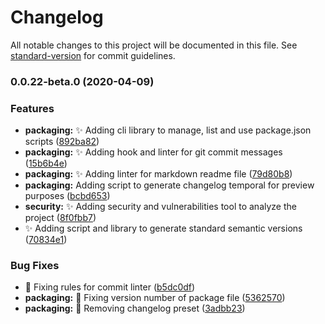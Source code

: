 # Changelog

All notable changes to this project will be documented in this file. See [standard-version](https://github.com/conventional-changelog/standard-version) for commit guidelines.

### 0.0.22-beta.0 (2020-04-09)


### Features

* **packaging:** :sparkles: Adding cli library to manage, list and use package.json scripts ([892ba82](https://github.com/Oscarz90/bismarck-cs/commit/892ba82274708f6aedaa1c8298896e83ecf6e789))
* **packaging:** :sparkles: Adding hook and linter for git commit messages ([15b6b4e](https://github.com/Oscarz90/bismarck-cs/commit/15b6b4e73b4e6513a05f9d38d9c12a6177573620))
* **packaging:** :sparkles: Adding linter for markdown readme file ([79d80b8](https://github.com/Oscarz90/bismarck-cs/commit/79d80b83947de0482dc9e78f64f202e5d879f760))
* **packaging:** Adding script to generate changelog temporal for preview purposes ([bcbd653](https://github.com/Oscarz90/bismarck-cs/commit/bcbd653adf754feebe20fc8611000093be57296c))
* **security:** :sparkles: Adding security and vulnerabilities tool to analyze the project ([8f0fbb7](https://github.com/Oscarz90/bismarck-cs/commit/8f0fbb7f985b2e22182002bd4501f2e491292b5f))
* :sparkles: Adding script and library to generate standard semantic versions ([70834e1](https://github.com/Oscarz90/bismarck-cs/commit/70834e1181f3690c74f71672d03acf3014ab7ed5))


### Bug Fixes

* :bug: Fixing rules for commit linter ([b5dc0df](https://github.com/Oscarz90/bismarck-cs/commit/b5dc0dfda59f1d5b6825799c7fd759b9d67da8c8))
* **packaging:** :bug: Fixing version number of package file ([5362570](https://github.com/Oscarz90/bismarck-cs/commit/536257068dea8cc79313c8e11f6a2bbae36022c2))
* **packaging:** :bug: Removing changelog preset ([3adbb23](https://github.com/Oscarz90/bismarck-cs/commit/3adbb230b388471d994c7ca10ad0699406dbf08b))
